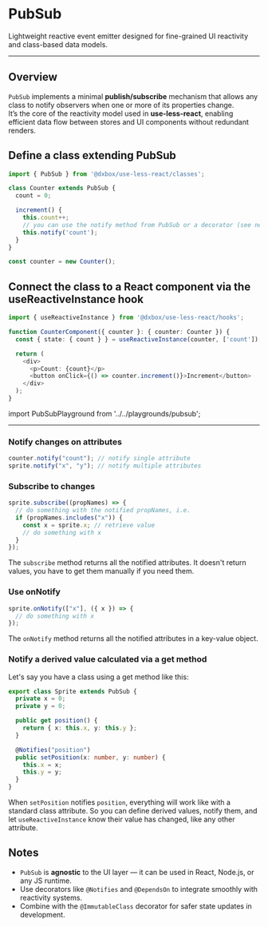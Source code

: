 # PubSub

Lightweight reactive event emitter designed for fine-grained UI reactivity and class-based data models.

---

## Overview

`PubSub` implements a minimal **publish/subscribe** mechanism that allows any class to notify observers when one or more of its properties change.  
It’s the core of the reactivity model used in **use-less-react**, enabling efficient data flow between stores and UI components without redundant renders.

## Define a class extending PubSub

```ts
import { PubSub } from '@dxbox/use-less-react/classes';

class Counter extends PubSub {
  count = 0;

  increment() {
    this.count++;
    // you can use the notify method from PubSub or a decorator (see next)
    this.notify('count');
  }
}

const counter = new Counter();
```

## Connect the class to a React component via the useReactiveInstance hook

```ts
import { useReactiveInstance } from '@dxbox/use-less-react/hooks';

function CounterComponent({ counter }: { counter: Counter }) {
  const { state: { count } } = useReactiveInstance(counter, ['count']);

  return (
    <div>
      <p>Count: {count}</p>
      <button onClick={() => counter.increment()}>Increment</button>
    </div>
  );
}
```

import PubSubPlayground from '../../playgrounds/pubsub';

<PubSubPlayground />

---

### Notify changes on attributes

```ts
counter.notify("count"); // notify single attribute
sprite.notify("x", "y"); // notify multiple attributes
```

### Subscribe to changes

```ts
sprite.subscribe((propNames) => {
  // do something with the notified propNames, i.e.
  if (propNames.includes("x")) {
    const x = sprite.x; // retrieve value
    // do something with x
  }
});
```
The `subscribe` method returns all the notified attributes. It doesn't return values, you have to get them manually if you need them.

### Use onNotify

```ts
sprite.onNotify(["x"], ({ x }) => {
  // do something with x
});
```
The `onNotify` method returns all the notified attributes in a key-value object.

### Notify a derived value calculated via a get method

Let's say you have a class using a get method like this:

```ts
export class Sprite extends PubSub {
  private x = 0;
  private y = 0;

  public get position() {
    return { x: this.x, y: this.y };
  }

  @Notifies("position")
  public setPosition(x: number, y: number) {
    this.x = x;
    this.y = y;
  }
}
```
When `setPosition` notifies `position`, everything will work like with a standard class attribute. So you can define derived values, notify them, and let `useReactiveInstance` know their value has changed, like any other attribute.

## Notes

- `PubSub` is **agnostic** to the UI layer — it can be used in React, Node.js, or any JS runtime.
- Use decorators like `@Notifies` and `@DependsOn` to integrate smoothly with reactivity systems.
- Combine with the `@ImmutableClass` decorator for safer state updates in development.
